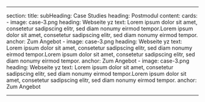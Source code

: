 ---

section: 
    title:
        subHeading: Case Studies
        heading: Postmodul 
    content: 
        cards: 
            -   image: case-3.png
                heading: Webseite yz
                text: Lorem ipsum dolor sit amet, consetetur sadipscing elitr, sed diam nonumy eirmod tempor.Lorem ipsum dolor sit amet, consetetur sadipscing elitr, sed diam nonumy eirmod tempor.
                anchor: Zum Angebot
            -   image: case-3.png
                heading: Webseite yz
                text: Lorem ipsum dolor sit amet, consetetur sadipscing elitr, sed diam nonumy eirmod tempor.Lorem ipsum dolor sit amet, consetetur sadipscing elitr, sed diam nonumy eirmod tempor.
                anchor: Zum Angebot
            -   image: case-3.png
                heading: Webseite yz
                text: Lorem ipsum dolor sit amet, consetetur sadipscing elitr, sed diam nonumy eirmod tempor.Lorem ipsum dolor sit amet, consetetur sadipscing elitr, sed diam nonumy eirmod tempor.
                anchor: Zum Angebot
              
---
